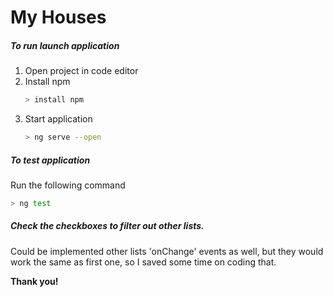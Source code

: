 # My Houses

##### To run launch application

1. Open project in code editor
2. Install npm
    ```sh
    > install npm
    ```
3. Start application
    ```sh
    > ng serve --open
    ```

##### To test application

Run the following command

```sh
> ng test
```

##### Check the checkboxes to filter out other lists.
Could be implemented other lists 'onChange' events as well, but they would work the same as first one, so I saved some time on coding that.

**Thank you!**
